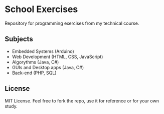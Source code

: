 # School Exercises

Repository for programming exercises from my technical course.

## Subjects

-  Embedded Systems (Arduino)
-  Web Development (HTML, CSS, JavaScript)
-  Algorythms (Java, C#)
-  GUIs and Desktop apps (Java, C#)
-  Back-end (PHP, SQL)

## License

MIT License. Feel free to fork the repo, use it for reference or for your own study.
